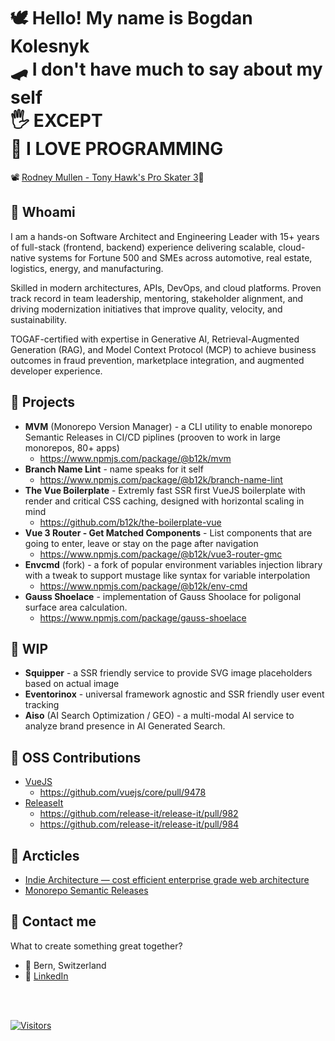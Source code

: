 # 🕊️ Hello! My name is Bogdan Kolesnyk <br> 🛹 I don't have much to say about my self <br> 🖐️ EXCEPT <br> 🤗 I LOVE PROGRAMMING

📽️ [Rodney Mullen - Tony Hawk's Pro Skater 3](https://www.youtube.com/watch?v=V1YeMXE6Wn4)🤘

## 🤌 Whoami

I am a hands-on Software Architect and Engineering Leader with 15+ years of full-stack (frontend, backend) experience delivering scalable, cloud-native systems for Fortune 500 and SMEs across automotive, real estate, logistics, energy, and manufacturing.

Skilled in modern architectures, APIs, DevOps, and cloud platforms. Proven track record in team
leadership, mentoring, stakeholder alignment, and driving modernization initiatives that improve quality, velocity, and sustainability.

TOGAF-certified with expertise in Generative AI, Retrieval-Augmented Generation (RAG), and Model Context Protocol (MCP) to achieve business outcomes in fraud prevention, marketplace integration, and augmented developer experience.

## 🐶 Projects

- **MVM** (Monorepo Version Manager) - a CLI utility to enable monorepo Semantic Releases in CI/CD piplines (prooven to work in large monorepos, 80+ apps)
  - <https://www.npmjs.com/package/@b12k/mvm>
- **Branch Name Lint** - name speaks for it self
  - <https://www.npmjs.com/package/@b12k/branch-name-lint>
- **The Vue Boilerplate** - Extremly fast SSR first VueJS boilerplate with render and critical CSS caching, designed with horizontal scaling in mind
  - <https://github.com/b12k/the-boilerplate-vue>
- **Vue 3 Router - Get Matched Components** - List components that are going to enter, leave or stay on the page after navigation
  - <https://www.npmjs.com/package/@b12k/vue3-router-gmc>
- **Envcmd** (fork) - a fork of popular environment variables injection library with a tweak to support mustage like syntax for variable interpolation
  - <https://www.npmjs.com/package/@b12k/env-cmd>
- **Gauss Shoelace** - implementation of Gauss Shoolace for poligonal surface area calculation.
  - <https://www.npmjs.com/package/gauss-shoelace>

## 🚧 WIP

- **Squipper** - a SSR friendly service to provide SVG image placeholders based on actual image
- **Eventorinox** - universal framework agnostic and SSR friendly user event tracking
- **Aiso** (AI Search Optimization / GEO) - a multi-modal AI service to analyze brand presence in AI Generated Search.

## 🙌 OSS Contributions

- [VueJS](https://github.com/vuejs/core)
  - <https://github.com/vuejs/core/pull/9478>
- [ReleaseIt](https://github.com/release-it/release-it)
  - <https://github.com/release-it/release-it/pull/982>
  - <https://github.com/release-it/release-it/pull/984>

## 📖 Arcticles

- [Indie Architecture — cost efficient enterprise grade web architecture](https://medium.com/p/1ab64a254635)
- [Monorepo Semantic Releases](https://medium.com/valtech-ch/monorepo-semantic-releases-db114811efa5)

## 💬 Contact me

What to create something great together?

- 📍 Bern, Switzerland
- 🤝 [LinkedIn](https://linkedin.com/in/b12k)

<br>
<br>

[![Visitors](https://api.visitorbadge.io/api/combined?path=https%3A%2F%2Fgithub.com%2Fb12k&label=%F0%9F%98%89&countColor=%23263759&style=flat-square&labelStyle=none)](https://visitorbadge.io/status?path=https%3A%2F%2Fgithub.com%2Fb12k)